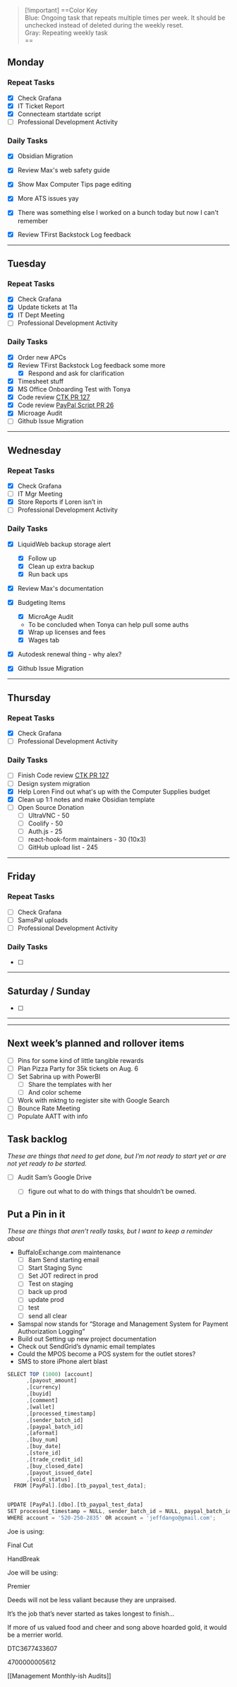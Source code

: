 > [!important] ==Color Key<br>Blue: Ongoing task that repeats multiple times per week. It should be unchecked instead of deleted during the weekly reset.<br>Gray: Repeating weekly task<br>==

## Monday

### Repeat Tasks
- [x] Check Grafana
- [x] IT Ticket Report
- [x] Connecteam startdate script
- [ ] Professional Development Activity
### Daily Tasks
- [x] Obsidian Migration
- [x] Review Max's web safety guide
- [x] Show Max Computer Tips page editing
- [x] More ATS issues yay
- [x] There was something else I worked on a bunch today but now I can't remember
- [x] Review TFirst Backstock Log feedback

  
---
## Tuesday

### Repeat Tasks
- [x] Check Grafana
- [x] Update tickets at 11a
- [x] IT Dept Meeting
- [ ] Professional Development Activity
### Daily Tasks
- [x] Order new APCs
- [x] Review TFirst Backstock Log feedback some more
	- [x] Respond and ask for clarification
- [x] Timesheet stuff
- [x] MS Office Onboarding Test with Tonya
- [x] Code review [CTK PR 127](https://github.com/buffaloexchange/celeranttoolkit/pull/127) 
- [x] Code review [PayPal Script PR 26](https://github.com/buffaloexchange/store-paypal-payout/pull/26)
- [x] Microage Audit
- [ ] Github Issue Migration

---
## Wednesday

### Repeat Tasks
- [x] Check Grafana
- [ ] IT Mgr Meeting
- [x] Store Reports if Loren isn’t in
- [ ] Professional Development Activity
### Daily Tasks
- [x] LiquidWeb backup storage alert
	- [x] Follow up
	- [x] Clean up extra backup
	- [x] Run back ups
- [x] Review Max's documentation
- [x] Budgeting Items
	- [x] MicroAge Audit
	- To be concluded when Tonya can help pull some auths
	- [x] Wrap up licenses and fees
	- [x] Wages tab
- [x] Autodesk renewal thing - why alex?

- [x] Github Issue Migration


---
## Thursday

### Repeat Tasks
- [x] Check Grafana
- [ ] Professional Development Activity
### Daily Tasks
- [ ] Finish Code review [CTK PR 127](https://github.com/buffaloexchange/celeranttoolkit/pull/127) 
- [ ] Design system migration
- [x] Help Loren Find out what's up with the Computer Supplies budget
- [x] Clean up 1:1 notes and make Obsidian template
- [ ] Open Source Donation
	- [ ] UltraVNC - 50
	- [ ] Coolify - 50
	- [ ] Auth.js - 25
	- [ ] react-hook-form maintainers - 30 (10x3)
	- [ ] GitHub upload list - 245

---
## Friday

### Repeat Tasks
- [ ] Check Grafana
- [ ] SamsPal uploads
- [ ] Professional Development Activity
### Daily Tasks
- [ ] 

  
---
## Saturday / Sunday

- [ ] 

  
---
---
## Next week’s planned and rollover items

- [ ] Pins for some kind of little tangible rewards
- [ ] Plan Pizza Party for 35k tickets on Aug. 6
- [ ] Set Sabrina up with PowerBI
    - [ ] Share the templates with her
    - [ ] And color scheme
- [ ] Work with mktng to register site with Google Search
- [ ] Bounce Rate Meeting
- [ ] Populate AATT with info

## Task backlog

_These are things that need to get done, but I’m not ready to start yet or are not yet ready to be started._

- [ ] Audit Sam’s Google Drive
    - [ ] figure out what to do with things that shouldn’t be owned.

  

## Put a Pin in it

_These are things that aren’t really tasks, but I want to keep a reminder about_

- BuffaloExchange.com maintenance
    - [ ] 8am Send starting email
    - [ ] Start Staging Sync
    - [ ] Set JOT redirect in prod
    - [ ] Test on staging
    - [ ] back up prod
    - [ ] update prod
    - [ ] test
    - [ ] send all clear

- Samspal now stands for “Storage and Management System for Payment Authorization Logging”
- Build out Setting up new project documentation
- Check out SendGrid’s dynamic email templates
- Could the MPOS become a POS system for the outlet stores?
- SMS to store iPhone alert blast

  

  

```JavaScript
SELECT TOP (1000) [account]
      ,[payout_amount]
      ,[currency]
      ,[buyid]
      ,[comment]
      ,[wallet]
      ,[processed_timestamp]
      ,[sender_batch_id]
      ,[paypal_batch_id]
      ,[aformat]
      ,[buy_num]
      ,[buy_date]
      ,[store_id]
      ,[trade_credit_id]
      ,[buy_closed_date]
      ,[payout_issued_date]
      ,[void_status]
  FROM [PayPal].[dbo].[tb_paypal_test_data];


UPDATE [PayPal].[dbo].[tb_paypal_test_data]
SET processed_timestamp = NULL, sender_batch_id = NULL, paypal_batch_id = NULL
WHERE account = '520-250-2835' OR account = 'jeffdango@gmail.com';
```

Joe is using:

Final Cut

HandBreak

Joe will be using:

Premier

  

  

  

  

Deeds will not be less valiant because they are unpraised.

It’s the job that’s never started as takes longest to finish…

If more of us valued food and cheer and song above hoarded gold, it would be a merrier world.

  

  

DTC3677433607

4700000005612

  

[[Management Monthly-ish Audits]]